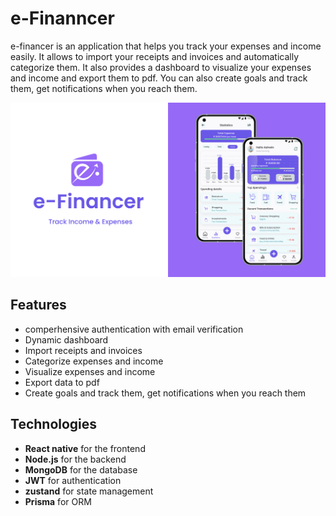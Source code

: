# e-Finanncer

e-financer is an application that helps you track your expenses and income easily. It allows to import your receipts and invoices and automatically categorize them. It also provides a dashboard to visualize your expenses and income and export them to pdf. You can also create goals and track them, get notifications when you reach them.

[![preview](./assets/images/showcase.jpg)](https://github.com/hanad124/react-native-expense-tracker-app)

## Features

- comperhensive authentication with email verification
- Dynamic dashboard
- Import receipts and invoices
- Categorize expenses and income
- Visualize expenses and income
- Export data to pdf
- Create goals and track them, get notifications when you reach them

## Technologies

- **React native** for the frontend
- **Node.js** for the backend
- **MongoDB** for the database
- **JWT** for authentication
- **zustand** for state management
- **Prisma** for ORM
